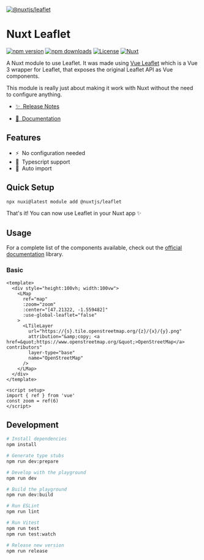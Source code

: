 [![@nuxtjs/leaflet](./docs/public/cover.png)](https://leaflet.nuxtjs.org)

# Nuxt Leaflet

[![npm version][npm-version-src]][npm-version-href]
[![npm downloads][npm-downloads-src]][npm-downloads-href]
[![License][license-src]][license-href]
[![Nuxt][nuxt-src]][nuxt-href]

A Nuxt module to use Leaflet.
It was made using [Vue Leaflet](https://github.com/vue-leaflet/vue-leaflet) which is a Vue 3 wrapper for Leaflet, that exposes the original Leaflet API as Vue components.

This module is really just about making it work with Nuxt without the need to configure anything.

- [✨ &nbsp;Release Notes](/CHANGELOG.md)
<!-- - [🏀 Online playground](https://stackblitz.com/github/nuxtjs/leaflet?file=playground%2Fapp.vue) -->
- [📖 &nbsp;Documentation](https://leaflet.nuxtjs.org)

## Features

- ⚡ &nbsp;No configuration needed
- 🦺 &nbsp;Typescript support
- 🚠 &nbsp;Auto import

## Quick Setup

```bash
npx nuxi@latest module add @nuxtjs/leaflet
```

That's it! You can now use Leaflet in your Nuxt app ✨

## Usage

For a complete list of the components available, check out the [official documentation](https://leaflet.nuxtjs.org/components/introduction.html) library.

### Basic

```vue
<template>
  <div style="height:100vh; width:100vw">
    <LMap
      ref="map"
      :zoom="zoom"
      :center="[47.21322, -1.559482]"
      :use-global-leaflet="false"
    >
      <LTileLayer
        url="https://{s}.tile.openstreetmap.org/{z}/{x}/{y}.png"
        attribution="&amp;copy; <a href=&quot;https://www.openstreetmap.org/&quot;>OpenStreetMap</a> contributors"
        layer-type="base"
        name="OpenStreetMap"
      />
    </LMap>
  </div>
</template>

<script setup>
import { ref } from 'vue'
const zoom = ref(6)
</script>
```

## Development

```bash
# Install dependencies
npm install

# Generate type stubs
npm run dev:prepare

# Develop with the playground
npm run dev

# Build the playground
npm run dev:build

# Run ESLint
npm run lint

# Run Vitest
npm run test
npm run test:watch

# Release new version
npm run release
```

<!-- Badges -->
[npm-version-src]: https://img.shields.io/npm/v/@nuxtjs/leaflet/latest.svg?style=flat&colorA=18181B&colorB=28CF8D
[npm-version-href]: https://www.npmjs.com/package/@nuxtjs/leaflet

[npm-downloads-src]: https://img.shields.io/npm/dm/@nuxtjs/leaflet.svg?style=flat&colorA=18181B&colorB=28CF8D
[npm-downloads-href]: https://www.npmjs.com/package/@nuxtjs/leaflet

[license-src]: https://img.shields.io/npm/l/@nuxtjs/leaflet.svg?style=flat&colorA=18181B&colorB=28CF8D
[license-href]: https://www.npmjs.com/package/@nuxtjs/leaflet

[nuxt-src]: https://img.shields.io/badge/Nuxt-18181B?logo=nuxt.js
[nuxt-href]: https://nuxt.com
